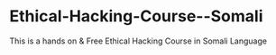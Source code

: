# Ethical-Hacking-Course--Somali
This is a hands on &amp; Free Ethical Hacking Course in Somali Language
